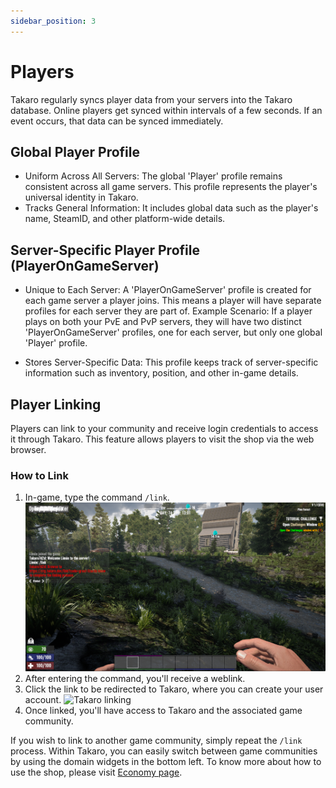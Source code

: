 ```yaml
---
sidebar_position: 3
---
```


# Players

Takaro regularly syncs player data from your servers into the Takaro database. Online players get synced within intervals of a few seconds. If an event occurs, that data can be synced immediately.

## Global Player Profile

- Uniform Across All Servers: The global 'Player' profile remains consistent across all game servers. This profile represents the player's universal identity in Takaro.
- Tracks General Information: It includes global data such as the player's name, SteamID, and other platform-wide details.

## Server-Specific Player Profile (PlayerOnGameServer)

- Unique to Each Server: A 'PlayerOnGameServer' profile is created for each game server a player joins. This means a player will have separate profiles for each server they are part of.
Example Scenario: If a player plays on both your PvE and PvP servers, they will have two distinct 'PlayerOnGameServer' profiles, one for each server, but only one global 'Player' profile.

- Stores Server-Specific Data: This profile keeps track of server-specific information such as inventory, position, and other in-game details.

## Player Linking

Players can link to your community and receive login credentials to access it through Takaro. This feature allows players to visit the shop via the web browser.

### How to Link

1. In-game, type the command `/link`.
![In-game link](img/ingamelink.png)
2. After entering the command, you'll receive a weblink.
4. Click the link to be redirected to Takaro, where you can create your user account.
![Takaro linking](/img/takarolink.png)
5. Once linked, you'll have access to Takaro and the associated game community.

If you wish to link to another game community, simply repeat the `/link` process. Within Takaro, you can easily switch between game communities by using the domain widgets in the bottom left.
To know more about how to use the shop, please visit [Economy page](./economy.md).
